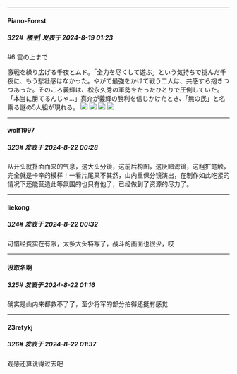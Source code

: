 ﻿
*****

####  Piano-Forest  
##### 322#         楼主| 发表于 2024-8-19 01:23

#6 雲の上まで

激戦を繰り広げる千夜とムド。「全力を尽くして遊ぶ」という気持ちで挑んだ千夜に、もう悲壮感はなかった。やがて最強をかけて戦う二人は、共感すら抱きつつあった。そのころ義輝は、松永久秀の軍勢をたったひとりで圧倒していた。「本当に勝てるんじゃ…」真介が義輝の勝利を信じかけたとき、「無の民」と名乗る謎の5人組が現れる。
<img src="https://p.sda1.dev/19/6ac7f7a39946ba5a9fcac909f283bd96/雲の上まで.jpg" referrerpolicy="no-referrer">
<img src="https://p.sda1.dev/19/beca0c467b317496652858f34edfa61e/雲の上まで _1_.jpg" referrerpolicy="no-referrer">
<img src="https://p.sda1.dev/19/add80c124dcba29f15952c97b06a9c3f/雲の上まで _2_.jpg" referrerpolicy="no-referrer">
<img src="https://p.sda1.dev/19/e2f9311b836c7cf9988f80608e1e2135/雲の上まで _3_.jpg" referrerpolicy="no-referrer">


*****

####  wolf1997  
##### 323#       发表于 2024-8-22 00:28

从开头就扑面而来的气息，这大头分镜，这前后构图，这灰暗滤镜，这粗犷笔触，完全就是卡辛的模样！一看片尾果不其然，山内重保分镜演出，在制作如此吃紧的情况下还能营造此等氛围的也只有他了，已经做到了资源的尽力了。


*****

####  liekong  
##### 324#       发表于 2024-8-22 00:32

可惜经费实在有限，太多大头特写了，战斗的画面也很少，哎


*****

####  没取名啊  
##### 325#       发表于 2024-8-22 01:16

确实是山内来都救不了了，至少将军的部分拍得还挺有感觉


*****

####  23retykj  
##### 326#       发表于 2024-8-22 01:37

观感还算说得过去吧

